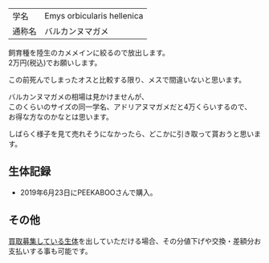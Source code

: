---
---

|||
|:-|:-|
| 学名 | Emys orbicularis hellenica |
| 通称名 | バルカンヌマガメ |

飼育種を陸生のカメメインに絞るので放出します。  
2万円(税込)でお願いします。  

この前死んでしまったオスと比較する限り、メスで間違いないと思います。  

バルカンヌマガメの相場は見かけませんが、  
このくらいのサイズの同一学名、アドリアヌマガメだと4万くらいするので、  
お得な方なのかなとは思います。  

しばらく様子を見て売れそうになかったら、どこかに引き取って貰おうと思います。

## 生体記録

* 2019年6月23日にPEEKABOOさんで購入。

## その他

[買取募集している生体](/shopping/purchase-price-list)を出していただける場合、その分値下げや交換・差額分お支払いする事も可能です。
